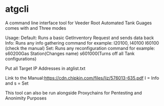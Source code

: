 # atgcli
A command line interface tool for Veeder Root Automated Tank Guages comes with and Three modes

Usage:
Default: Runs a basic GetInventory Request and sends data back
Info: Runs any info gathering command for example: I20100, I40100 I60100 (check the manual)
Set: Runs any reconfiguration command for example: s60200Gas Station(Changes name) s601000(Turns off all Tank configurations)

Put all Target IP Addresses in atglist.txt

Link to the Manual:https://cdn.chipkin.com/files/liz/576013-635.pdf
I = Info and s = Set 

This tool can also be run alongside Proxychains for Pentesting and Anonimity Purposes
